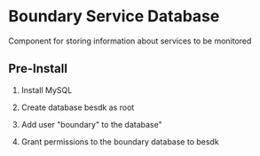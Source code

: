 Boundary Service Database
=====================
Component for storing information about services to be monitored

Pre-Install
----------

1) Install MySQL

2) Create database besdk as root

3) Add user "boundary" to the database"

4) Grant permissions to the boundary database to besdk

